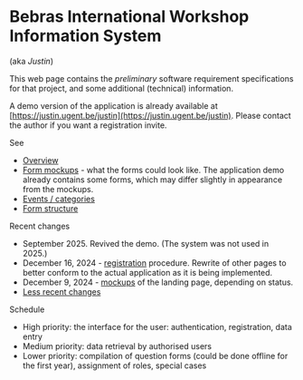 # Bebras International Workshop Information System

(aka *Justin*)

This web page contains the *preliminary* software requirement specifications for that project, 
and some additional (technical) information.

A demo version of the application is already available at
[https://justin.ugent.be/justin](https://justin.ugent.be/justin). Please contact the author
if you want a registration invite.

See
* [Overview](overview.md)
* [Form mockups](mockups/formpage1.html) - what the forms could look like. The application demo already
   contains some forms, which may differ slightly in appearance from the mockups. 
* [Events / categories](events.md)
* [Form structure](forms.md)

Recent changes
* September 2025. Revived the demo. (The system was not used in 2025.)
* December 16, 2024 - [registration](overview.md#registration) procedure. Rewrite of other pages to
  better conform to the actual application as it is being implemented.
* December 9, 2024 - [mockups](mockups/pending.html) of the landing page, depending on status.
* [Less recent changes](changes.md)

Schedule
* High priority: the interface for the user: authentication, registration, data entry
* Medium priority: data retrieval by authorised users
* Lower priority: compilation of question forms (could be done offline for the first year), assignment of roles, special cases

